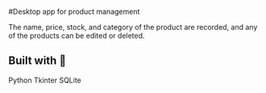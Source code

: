 #Desktop app for product management

The name, price, stock, and category of the product are recorded, and any of the products can be edited or deleted.

## Built with :nut_and_bolt:
Python
Tkinter
SQLite
